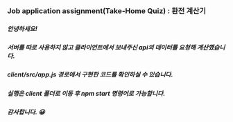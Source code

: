 ### Job application assignment(Take-Home Quiz) : 환전 계산기  
##### 안녕하세요!
##### 서버를 따로 사용하지 않고 클라이언트에서 보내주신 api의 데이터를 요청해 계산했습니다.
##### client/src/app.js 경로에서 구현한 코드를 확인하실 수 있습니다.
##### 실행은 client 폴더로 이동 후 npm start 명령어로 가능합니다.
##### 감사합니다. 😀
